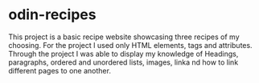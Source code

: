 # odin-recipes
This project is a basic recipe website showcasing three recipes of my choosing. For the project I used only HTML elements, tags and attributes. Through the project I was able to display my knowledge of Headings, paragraphs, ordered and unordered lists, images, linka nd how to link different pages to one another.